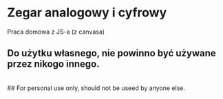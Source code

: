 # Zegar analogowy i cyfrowy

Praca domowa z JS-a (z canvasa)

## Do użytku własnego, nie powinno być używane przez nikogo innego.
<br>
## For personal use only, should not be useed by anyone else.
